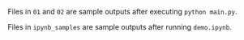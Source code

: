 Files in `01` and `02` are sample outputs after executing `python main.py`.

Files in `ipynb_samples` are sample outputs after running `demo.ipynb`.
